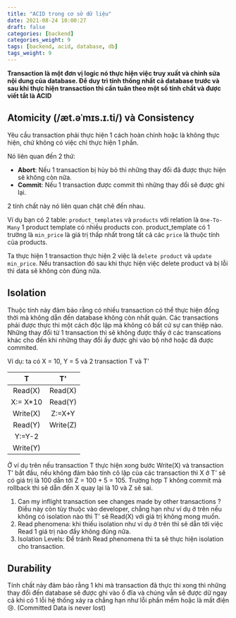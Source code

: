 ```yaml
---
title: "ACID trong cơ sở dữ liệu"
date: 2021-08-24 10:00:27
draft: false
categories: [backend]
categories_weight: 9
tags: [backend, acid, database, db]
tags_weight: 9
---
```

**Transaction là một đơn vị logic nó thực hiện việc truy xuất và chỉnh sửa nội dung của database. Để duy trì tính thống nhất cả database trước và sau khi thực hiện transaction thì cần tuân theo một số tính chất và được viết tắt là ACID**

## Atomicity (/æt.əˈmɪs.ɪ.ti/) và Consistency
Yêu cầu transaction phải thực hiện 1 cách hoàn chỉnh hoặc là không thực hiện, chứ không có việc chỉ thực hiện 1 phần. 

Nó liên quan đến 2 thứ:
- **Abort**: Nếu 1 transaction bị hủy bỏ thì những thay đổi đã được thực hiện sẽ không còn nữa.
- **Commit**: Nếu 1 transaction được commit thì những thay đổi sẽ được ghi lại.

2 tính chất này nó liên quan chặt chẽ đến nhau.

Ví dụ bạn có 2 table: `product_templates` và `products` với relation là `One-To-Many` 1 product template có nhiều products con. product_template có 1 trường là `min_price` là giá trị thấp nhất trong tất cả các `price` là thuộc tính của products.

Ta thực hiện 1 transaction thực hiện 2 việc là `delete product` và `update min_price`. Nếu transaction đó sau khi thực hiện việc delete product và bị lỗi thì data sẽ không còn đúng nữa.

## Isolation
Thuộc tính này đảm bảo rằng có nhiều transaction có thể thực hiện đồng thời mà không dẫn đến database không còn nhất quán. Các transactions phải được thực thi một cách độc lập mà không có bất cứ sự can thiệp nào. Những thay đổi từ 1 transaction thì sẽ không được thấy ở các transcations khác cho đến khi những thay đổi ấy được ghi vào bộ nhớ hoặc đã được commited.

Ví dụ: ta có X = 10, Y = 5 và 2 transaction T và T'

|T|T'|
|:-:|:-:|
|Read(X)| Read(X)|
|X:= X*10| Read(Y)|
|Write(X)| Z:=X+Y|
|Read(Y)| Write(Z)|
|Y:=Y-2|
|Write(Y)

Ở ví dụ trên nếu transaction T thực hiện xong bước Write(X) và transaction T' bắt đầu, nếu không đảm bảo tính cô lập của các transaction thì X ở T' sẽ có giá trị là 100 dẫn tới Z = 100 + 5 = 105. Trường hợp T không commit mà rollback thì sẽ dẫn đến X quay lại là 10 và Z sẽ sai.

1. Can my inflight transaction see changes made by other transactions ?
Điều này còn tùy thuộc vào developer, chẳng hạn như ví dụ ở trên nếu không có isolation nào thì T' sẽ Read(X) với giá trị không mong muốn.
2. Read phenomena: khi thiếu isolation như ví dụ ở trên thì sẽ dẫn tới việc Read 1 giá trị nào đấy không đúng nữa.
3. Isolation Levels: Để tránh Read phenomena thì ta sẽ thực hiện isolation cho transaction.

## Durability
Tính chất này đảm bảo rằng 1 khi mà transaction đã thực thi xong thì những thay đổi đến database sẽ được ghi vào ổ đĩa và chúng vẫn sẽ được dữ ngay cả khi có 1 lỗi hệ thống xảy ra chẳng hạn như lỗi phần mềm hoặc là mất điện 😢. (Committed Data is never lost)